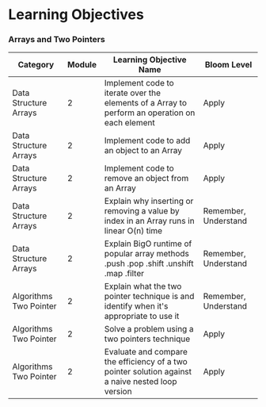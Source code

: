 # Learning Objectives

### Arrays and Two Pointers

| Category               | Module | Learning Objective Name                                                                           | Bloom Level          |
| ---------------------- | ------ | ------------------------------------------------------------------------------------------------- | -------------------- |
| Data Structure Arrays  | 2      | Implement code to iterate over the elements of a Array to perform an operation on each element    | Apply                |
| Data Structure Arrays  | 2      | Implement code to add an object to an Array                                                       | Apply                |
| Data Structure Arrays  | 2      | Implement code to remove an object from an Array                                                  | Apply                |
| Data Structure Arrays  | 2      | Explain why inserting or removing a value by index in an Array runs in linear O(n) time           | Remember, Understand |
| Data Structure Arrays  | 2      | Explain BigO runtime of popular array methods .push .pop .shift .unshift .map .filter             | Remember, Understand |
| Algorithms Two Pointer | 2      | Explain what the two pointer technique is and identify when it's appropriate to use it            | Remember, Understand |
| Algorithms Two Pointer | 2      | Solve a problem using a two pointers technique                                                    | Apply                |
| Algorithms Two Pointer | 2      | Evaluate and compare the efficiency of a two pointer solution against a naive nested loop version | Apply                |
